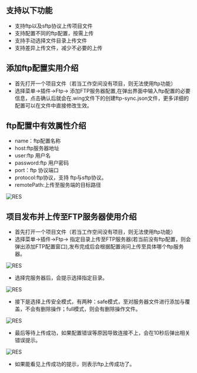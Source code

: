 ## 支持以下功能

- 支持ftp以及sftp协议上传项目文件
- 支持配置不同的ftp配置，按需上传
- 支持手动选择文件目录上传文件
- 支持差异上传文件，减少不必要的上传

## 添加ftp配置实用介绍
- 首先打开一个项目文件（若当工作空间没有项目，则无法使用ftp功能）
- 选择菜单->插件->Ftp-> 添加FTP服务器配置,在弹出界面中输入ftp配置的必要信息，点击确认后就会在.wing文件下的创建ftp-sync.json文件，更多详细的配置可以在文件中直接修改生效。

## ftp配置中有效属性介绍
- name：ftp配置名称
- host:ftp服务器地址
- user:ftp 用户名
- password:ftp 用户密码
- port：ftp 协议端口
- protocol:ftp协议，支持 ftp与sftp协议。
- remotePath:上传至服务端的目标路径

![RES](1.png)


## 项目发布并上传至FTP服务器使用介绍

- 首先打开一个项目文件（若当工作空间没有项目，则无法使用ftp功能）
- 选择菜单->插件->Ftp-> 指定目录上传至FTP服务器(若当前没有ftp配置，则会弹出添加FTP配置窗口),发布完成后会根据配置询问上传至具体哪个ftp服务器。

![RES](2.png)

- 选择完服务器后，会提示选择指定目录。

![RES](3.png)

- 接下是选择上传安全模式，有两种：safe模式，至对服务器文件进行添加与覆盖，不会有删除操作；full模式，则会有删除操作文件。

![RES](4.png)

- 最后等待上传成功，如果配置错误等原因导致连接不上，会在10秒后弹出相关错误提示。

![RES](573af40099777.png)

- 如果能看见上传成功的提示，则表示ftp上传成功了。
